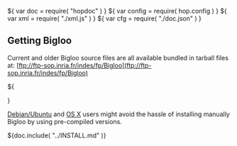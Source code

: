 ${ var doc = require( "hopdoc" ) }
${ var config = require( hop.config ) }
${ var xml = require( "./xml.js" ) }
${ var cfg = require( "./doc.json" ) }

Getting Bigloo
--------------

Current and older Bigloo source files are all available bundled in
tarball files at:
[ftp://ftp-sop.inria.fr/indes/fp/Bigloo](ftp://ftp-sop.inria.fr/indes/fp/Bigloo)


${<div class="row">
  <div class="col-xs-4">
    <xml.downloadButton
       class="success"
       title="Stable"
       icon="glyphicon-download"
	   label=${"bigloo-stable.tgz (" + cfg.version + ")"}
       href=${cfg.bglurlbase + "/bigloo-stable.tar.gz"}/>
  </div>
  <div class="col-xs-4">
    <xml.downloadButton
       class="warning"
       title="Unstable"
       icon="glyphicon-download"
	   label="bigloo-unstable.tgz"
       href=${cfg.bglurlbase + "/bigloo-unstable.tar.gz"}/>
  </div>
  <div class="col-xs-4">
    <xml.downloadButton
       class="danger"
       title="Github"
       icon="glyphicon-cloud-download"
	   label="github"
       href=${cfg.github}/>
  </div>
</div>}

[Debian/Ubuntu](./debian.html) and [OS X](./homebrew.html) users might
avoid the hassle of installing manually Bigloo by using pre-compiled
versions.

${doc.include( "../INSTALL.md" )}

